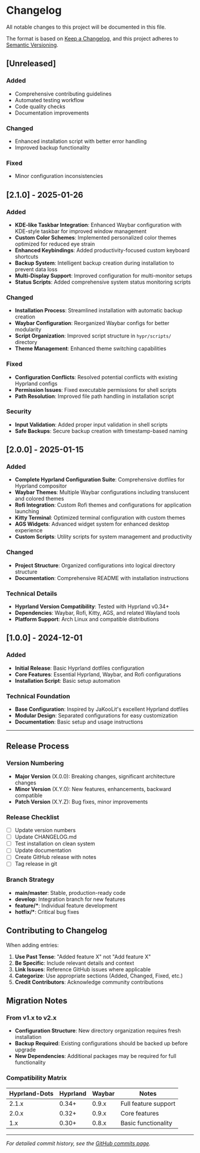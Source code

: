 # Changelog

All notable changes to this project will be documented in this file.

The format is based on [Keep a Changelog](https://keepachangelog.com/en/1.0.0/),
and this project adheres to [Semantic Versioning](https://semver.org/spec/v2.0.0.html).

## [Unreleased]

### Added

- Comprehensive contributing guidelines
- Automated testing workflow
- Code quality checks
- Documentation improvements

### Changed

- Enhanced installation script with better error handling
- Improved backup functionality

### Fixed

- Minor configuration inconsistencies

## [2.1.0] - 2025-01-26

### Added

- **KDE-like Taskbar Integration**: Enhanced Waybar configuration with KDE-style taskbar for improved window management
- **Custom Color Schemes**: Implemented personalized color themes optimized for reduced eye strain
- **Enhanced Keybindings**: Added productivity-focused custom keyboard shortcuts
- **Backup System**: Intelligent backup creation during installation to prevent data loss
- **Multi-Display Support**: Improved configuration for multi-monitor setups
- **Status Scripts**: Added comprehensive system status monitoring scripts

### Changed

- **Installation Process**: Streamlined installation with automatic backup creation
- **Waybar Configuration**: Reorganized Waybar configs for better modularity
- **Script Organization**: Improved script structure in `hypr/scripts/` directory
- **Theme Management**: Enhanced theme switching capabilities

### Fixed

- **Configuration Conflicts**: Resolved potential conflicts with existing Hyprland configs
- **Permission Issues**: Fixed executable permissions for shell scripts
- **Path Resolution**: Improved file path handling in installation script

### Security

- **Input Validation**: Added proper input validation in shell scripts
- **Safe Backups**: Secure backup creation with timestamp-based naming

## [2.0.0] - 2025-01-15

### Added

- **Complete Hyprland Configuration Suite**: Comprehensive dotfiles for Hyprland compositor
- **Waybar Themes**: Multiple Waybar configurations including translucent and colored themes
- **Rofi Integration**: Custom Rofi themes and configurations for application launching
- **Kitty Terminal**: Optimized terminal configuration with custom themes
- **AGS Widgets**: Advanced widget system for enhanced desktop experience
- **Custom Scripts**: Utility scripts for system management and productivity

### Changed

- **Project Structure**: Organized configurations into logical directory structure
- **Documentation**: Comprehensive README with installation instructions

### Technical Details

- **Hyprland Version Compatibility**: Tested with Hyprland v0.34+
- **Dependencies**: Waybar, Rofi, Kitty, AGS, and related Wayland tools
- **Platform Support**: Arch Linux and compatible distributions

## [1.0.0] - 2024-12-01

### Added

- **Initial Release**: Basic Hyprland dotfiles configuration
- **Core Features**: Essential Hyprland, Waybar, and Rofi configurations
- **Installation Script**: Basic setup automation

### Technical Foundation

- **Base Configuration**: Inspired by JaKooLit's excellent Hyprland dotfiles
- **Modular Design**: Separated configurations for easy customization
- **Documentation**: Basic setup and usage instructions

---

## Release Process

### Version Numbering

- **Major Version** (X.0.0): Breaking changes, significant architecture changes
- **Minor Version** (X.Y.0): New features, enhancements, backward compatible
- **Patch Version** (X.Y.Z): Bug fixes, minor improvements

### Release Checklist

- [ ] Update version numbers
- [ ] Update CHANGELOG.md
- [ ] Test installation on clean system
- [ ] Update documentation
- [ ] Create GitHub release with notes
- [ ] Tag release in git

### Branch Strategy

- **main/master**: Stable, production-ready code
- **develop**: Integration branch for new features
- **feature/\***: Individual feature development
- **hotfix/\***: Critical bug fixes

## Contributing to Changelog

When adding entries:

1. **Use Past Tense**: "Added feature X" not "Add feature X"
2. **Be Specific**: Include relevant details and context
3. **Link Issues**: Reference GitHub issues where applicable
4. **Categorize**: Use appropriate sections (Added, Changed, Fixed, etc.)
5. **Credit Contributors**: Acknowledge community contributions

## Migration Notes

### From v1.x to v2.x

- **Configuration Structure**: New directory organization requires fresh installation
- **Backup Required**: Existing configurations should be backed up before upgrade
- **New Dependencies**: Additional packages may be required for full functionality

### Compatibility Matrix

| Hyprland-Dots | Hyprland | Waybar | Notes                |
| ------------- | -------- | ------ | -------------------- |
| 2.1.x         | 0.34+    | 0.9.x  | Full feature support |
| 2.0.x         | 0.32+    | 0.9.x  | Core features        |
| 1.x           | 0.30+    | 0.8.x  | Basic functionality  |

---

_For detailed commit history, see the [GitHub commits page](https://github.com/abeer555/Hyprland-Dots/commits/master)._
